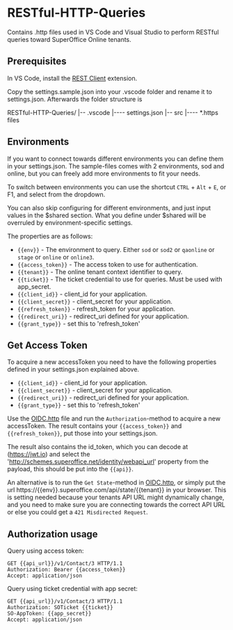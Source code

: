 # RESTful-HTTP-Queries

Contains .http files used in VS Code and Visual Studio to perform RESTful queries toward SuperOffice Online tenants.

## Prerequisites

In VS Code, install the [REST Client](https://marketplace.visualstudio.com/items?itemName=humao.rest-client) extension.

Copy the settings.sample.json into your .vscode folder and rename it to settings.json. Afterwards the folder structure is

RESTful-HTTP-Queries/
|-- .vscode
|---- settings.json
|-- src
|---- *.https files

## Environments

If you want to connect towards different environments you can define them in your settings.json. The sample-files comes with 2 environments, sod and online, but you can freely add more environments to fit your needs.

To switch between environments you can use the shortcut `CTRL` + `Alt` + `E`, or F1, and select from the dropdown.

You can also skip configuring for different environments, and just input values in the $shared section. What you define under $shared will be overruled by environment-specific settings.

The properties are as follows:

- `{{env}}` - The environment to query. Either `sod` or `sod2` or `qaonline` or `stage` or `online` or `online3`.
- `{{access_token}}` - The access token to use for authentication.
- `{{tenant}}` - The online tenant context identifier to query.
- `{{ticket}}` - The ticket credential to use for queries. Must be used with app_secret.
- `{{client_id}}` - client_id for your application.
- `{{client_secret}}` - client_secret for your application.
- `{{refresh_token}}` - refresh_token for your application.
- `{{redirect_uri}}` - redirect_uri defined for your application.
- `{{grant_type}}` - set this to 'refresh_token'

## Get Access Token

To acquire a new accessToken you need to have the following properties defined in your settings.json explained above.

- `{{client_id}}` - client_id for your application.
- `{{client_secret}}` - client_secret for your application.
- `{{redirect_uri}}` - redirect_uri defined for your application.
- `{{grant_type}}` - set this to 'refresh_token'

Use the [OIDC.http](./src/OIDC.http) file and run the `Authorization`-method to acquire a new accessToken. The result contains your `{{access_token}}` and `{{refresh_token}}`, put those into your settings.json.

The result also contains the id_token, which you can decode at (<https://jwt.io>) and select the '<http://schemes.superoffice.net/identity/webapi_url>' property from the payload, this should be put into the  `{{api}}`.

An alternative is to run the `Get State`-method in [OIDC.http](./src/OIDC.http), or simply put the url https://{{env}}.superoffice.com/api/state/{{tenant}} in your browser.
This is setting needed because your tenants API URL might dynamically change, and you need to make sure you are connecting towards the correct API URL or else you could get a `421 Misdirected Request`.

## Authorization usage

Query using access token:

```http
GET {{api_url}}/v1/Contact/3 HTTP/1.1
Authorization: Bearer {{access_token}}
Accept: application/json
```

Query using ticket credential with app secret:

```http
GET {{api_url}}/v1/Contact/3 HTTP/1.1
Authorization: SOTicket {{ticket}}
SO-AppToken: {{app_secret}}
Accept: application/json
```
